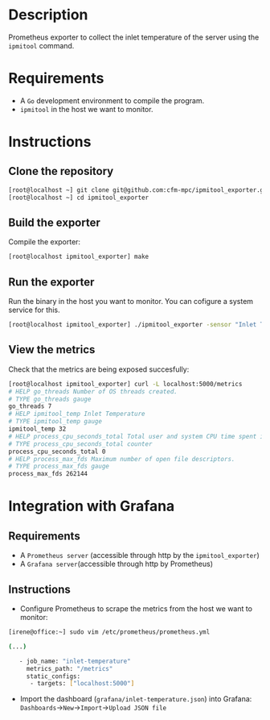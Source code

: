 # Description

Prometheus exporter to collect the inlet temperature of the server using the `ipmitool` command.

# Requirements

- A `Go` development environment to compile the program.
- `ipmitool` in the host we want to monitor. 

# Instructions

## Clone the repository

```bash
[root@localhost ~] git clone git@github.com:cfm-mpc/ipmitool_exporter.git
[root@localhost ~] cd ipmitool_exporter
```

## Build the exporter

Compile the exporter: 

```bash
[root@localhost ipmitool_exporter] make 
```

## Run the exporter

Run the binary in the host you want to monitor. You can cofigure a system service for this. 

```bash
[root@localhost ipmitool_exporter] ./ipmitool_exporter -sensor "Inlet Temp" -address=":5000" -path="/metrics"
```

## View the metrics

Check that the metrics are being exposed succesfully:

```bash
[root@localhost ipmitool_exporter] curl -L localhost:5000/metrics
# HELP go_threads Number of OS threads created.
# TYPE go_threads gauge
go_threads 7
# HELP ipmitool_temp Inlet Temperature
# TYPE ipmitool_temp gauge
ipmitool_temp 32
# HELP process_cpu_seconds_total Total user and system CPU time spent in seconds.
# TYPE process_cpu_seconds_total counter
process_cpu_seconds_total 0
# HELP process_max_fds Maximum number of open file descriptors.
# TYPE process_max_fds gauge
process_max_fds 262144
```

# Integration with Grafana

## Requirements

- A `Prometheus server` (accessible through http by the `ipmitool_exporter`)
- A `Grafana server`(accessible through http by Prometheus)

## Instructions

- Configure Prometheus to scrape the metrics from the host we want to monitor:
```bash
[irene@office:~] sudo vim /etc/prometheus/prometheus.yml

(...)

   - job_name: "inlet-temperature"
     metrics_path: "/metrics"
     static_configs:
      - targets: ["localhost:5000"]
```

- Import the dashboard (`grafana/inlet-temperature.json`) into Grafana:
`Dashboards`->`New`->`Import`->`Upload JSON file`
